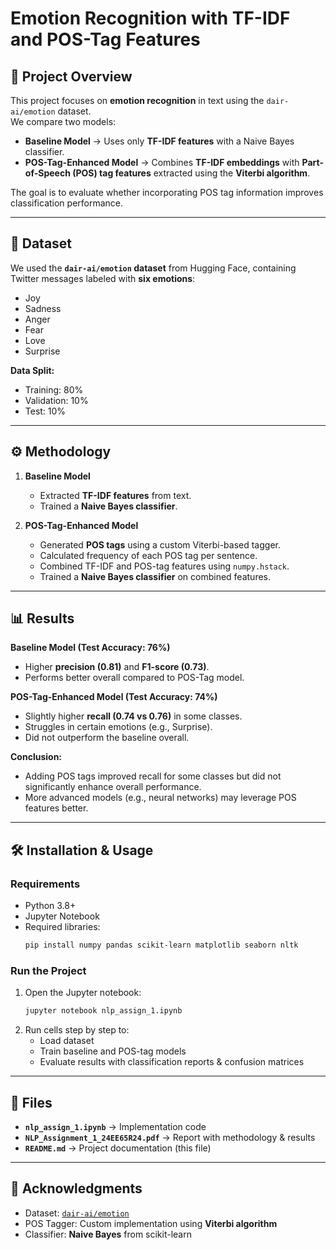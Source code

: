 # Emotion Recognition with TF-IDF and POS-Tag Features

## 📌 Project Overview
This project focuses on **emotion recognition** in text using the `dair-ai/emotion` dataset.  
We compare two models:
- **Baseline Model** → Uses only **TF-IDF features** with a Naive Bayes classifier.  
- **POS-Tag-Enhanced Model** → Combines **TF-IDF embeddings** with **Part-of-Speech (POS) tag features** extracted using the **Viterbi algorithm**.

The goal is to evaluate whether incorporating POS tag information improves classification performance.

---

## 📂 Dataset
We used the **`dair-ai/emotion` dataset** from Hugging Face, containing Twitter messages labeled with **six emotions**:
- Joy
- Sadness
- Anger
- Fear
- Love
- Surprise  

**Data Split:**
- Training: 80%  
- Validation: 10%  
- Test: 10%  

---

## ⚙️ Methodology
1. **Baseline Model**  
   - Extracted **TF-IDF features** from text.  
   - Trained a **Naive Bayes classifier**.  

2. **POS-Tag-Enhanced Model**  
   - Generated **POS tags** using a custom Viterbi-based tagger.  
   - Calculated frequency of each POS tag per sentence.  
   - Combined TF-IDF and POS-tag features using `numpy.hstack`.  
   - Trained a **Naive Bayes classifier** on combined features.  

---

## 📊 Results
**Baseline Model (Test Accuracy: 76%)**
- Higher **precision (0.81)** and **F1-score (0.73)**.  
- Performs better overall compared to POS-Tag model.  

**POS-Tag-Enhanced Model (Test Accuracy: 74%)**
- Slightly higher **recall (0.74 vs 0.76)** in some classes.  
- Struggles in certain emotions (e.g., Surprise).  
- Did not outperform the baseline overall.  

**Conclusion:**  
- Adding POS tags improved recall for some classes but did not significantly enhance overall performance.  
- More advanced models (e.g., neural networks) may leverage POS features better.  

---

## 🛠️ Installation & Usage
### Requirements
- Python 3.8+  
- Jupyter Notebook  
- Required libraries:  
  ```bash
  pip install numpy pandas scikit-learn matplotlib seaborn nltk
  ```

### Run the Project
1. Open the Jupyter notebook:  
   ```bash
   jupyter notebook nlp_assign_1.ipynb
   ```
2. Run cells step by step to:
   - Load dataset
   - Train baseline and POS-tag models
   - Evaluate results with classification reports & confusion matrices  

---

## 📌 Files
- **`nlp_assign_1.ipynb`** → Implementation code  
- **`NLP_Assignment_1_24EE65R24.pdf`** → Report with methodology & results  
- **`README.md`** → Project documentation (this file)  

---

## 📢 Acknowledgments
- Dataset: [`dair-ai/emotion`](https://huggingface.co/datasets/dair-ai/emotion)  
- POS Tagger: Custom implementation using **Viterbi algorithm**  
- Classifier: **Naive Bayes** from scikit-learn  
